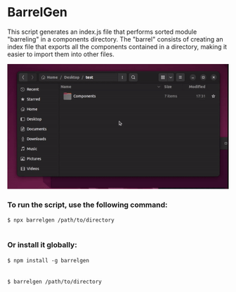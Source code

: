 # BarrelGen

This script generates an index.js file that performs sorted module "barreling" in a components directory. The "barrel" consists of creating an index file that exports all the components contained in a directory, making it easier to import them into other files.

![Example](/barrelgen.gif)

<h3>
  To run the script, use the following command:
</h3>

```
$ npx barrelgen /path/to/directory
```
#

<h3>
  Or install it globally:
</h3>

```
$ npm install -g barrelgen


$ barrelgen /path/to/directory
```


